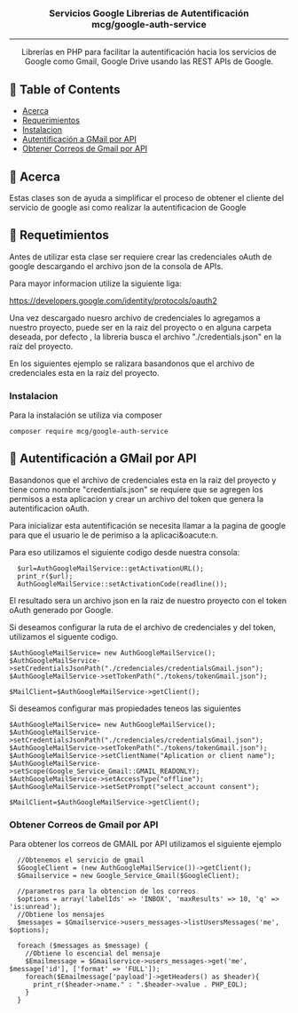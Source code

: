 <!-- <p align="center">
  <a href="" rel="noopener">
 <img width=200px height=200px src="https://i.imgur.com/6wj0hh6.jpg" alt="Project logo"></a>
</p> -->

<h3 align="center">Servicios Google Librerias de Autentificación <br>mcg/google-auth-service</h3>

<div align="center">

<!-- [![Status](https://img.shields.io/badge/status-active-success.svg)]()
[![GitHub Issues](https://img.shields.io/github/issues/kylelobo/The-Documentation-Compendium.svg)](https://github.com/kylelobo/The-Documentation-Compendium/issues)
[![GitHub Pull Requests](https://img.shields.io/github/issues-pr/kylelobo/The-Documentation-Compendium.svg)](https://github.com/kylelobo/The-Documentation-Compendium/pulls)
[![License](https://img.shields.io/badge/license-MIT-blue.svg)](/LICENSE) -->

</div>

---

<p align="center"> Librer&iacute;as en PHP para facilitar la autentificaci&oacute;n hacia los servicios de Google como Gmail, Google  Drive usando las REST APIs de Google.
    <br> 
</p>

## 📝 Table of Contents

- [Acerca](#about)
- [Requerimientos](#Requerimientos)
- [Instalacion](#install)
- [Autentificaci&oacute;n a GMail por API](#usageMail)
- [Obtener Correos de Gmail por API](#getGmailAPI)

## 🧐 Acerca <a name = "about"></a>

Estas clases son de ayuda a simplificar el proceso de obtener el cliente del servicio de google asi como realizar la 
autentificacion de Google

## 🏁 Requetimientos <a name = "Requerimientos"></a>

Antes de utilizar esta clase ser requiere crear las credenciales oAuth de google descargando el archivo json de la consola de APIs.

Para mayor informacion utilize la siguiente liga:

<a href="https://developers.google.com/identity/protocols/oauth2">https://developers.google.com/identity/protocols/oauth2</a>

Una vez descargado nuesro archivo de credenciales lo agregamos a nuestro proyecto, puede ser en la raiz del proyecto o en alguna 
carpeta deseada, por defecto , la libreria busca el archivo "./credentials.json" en la ra&iacute;z del proyecto.

En los siguientes ejemplo se ralizara basandonos que el archivo de credenciales esta en la ra&iacute;z del proyecto.

### Instalacion <a name = "install"></a>

Para la instalaci&oacute;n se utiliza via composer

```
composer require mcg/google-auth-service

```

## 🔧 Autentificaci&oacute;n a GMail por API <a name = "usageMail"></a>

Basandonos que el archivo de credenciales esta en la raiz del proyecto y tiene como nombre "credentials.json" se requiere que se agregen los permisos a esta aplicacion y crear un archivo del token que genera la autentificacion oAuth.

Para inicializar esta autentificaci&oacute;n se necesita llamar a la pagina de google para que el usuario le de perimiso a la aplicaci&oacute:n.

Para eso utilizamos el siguiente codigo desde nuestra consola:
```
  $url=AuthGoogleMailService::getActivationURL();
  print_r($url);
  AuthGoogleMailService::setActivationCode(readline());
```

El resultado sera un archivo json en la raiz de nuestro proyecto con el token oAuth generado por Google.

Si deseamos configurar la ruta de el archivo de credenciales y del token, utilizamos el siguente codigo.
```
$AuthGoogleMailService= new AuthGoogleMailService();
$AuthGoogleMailService->setCredentialsJsonPath("./credenciales/credentialsGmail.json");
$AuthGoogleMailService->setTokenPath("./tokens/tokenGmail.json");

$MailClient=$AuthGoogleMailService->getClient();
```

Si deseamos configurar mas propiedades teneos las siguientes

```
$AuthGoogleMailService= new AuthGoogleMailService();
$AuthGoogleMailService->setCredentialsJsonPath("./credenciales/credentialsGmail.json");
$AuthGoogleMailService->setTokenPath("./tokens/tokenGmail.json");
$AuthGoogleMailService->setClientName("Aplication or client name");
$AuthGoogleMailService->setScope(Google_Service_Gmail::GMAIL_READONLY);
$AuthGoogleMailService->setAccessType("offline");
$AuthGoogleMailService->setSetPrompt("select_account consent");

$MailClient=$AuthGoogleMailService->getClient();

```

### Obtener Correos de Gmail por API <a name = "getGmailAPI"></a>

Para obtener los correos de GMAIL por API utilizamos el siguiente ejemplo

```
  //Obtenemos el servicio de gmail
  $GoogleClient = (new AuthGoogleMailService())->getClient();
  $Gmailservice = new Google_Service_Gmail($GoogleClient);

  //parametros para la obtencion de los correos
  $options = array('labelIds' => 'INBOX', 'maxResults' => 10, 'q' => 'is:unread');
  //Obtiene los mensajes
  $messages = $Gmailservice->users_messages->listUsersMessages('me', $options);
  
  foreach ($messages as $message) {
    //Obtiene lo escencial del mensaje
    $Emailmessage = $Gmailservice->users_messages->get('me', $message['id'], ['format' => 'FULL']);
    foreach($Emailmessage['payload']->getHeaders() as $header){
      print_r($header->name." : ".$header->value . PHP_EOL);
    }
  }
```